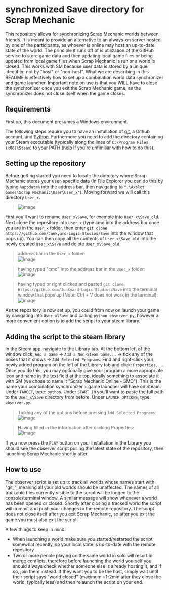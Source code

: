# synchronized Save directory for Scrap Mechanic

This repository allows for synchronizing Scrap Mechanic worlds between friends. It is meant to provide an alternative to an always-on server hosted by one of the participants, as whoever is online may host an up-to-date state of the world. 
The principle it runs off of is utilization of the GitHub service to store game data and then updating local game files or being updated from local game files when Scrap Mechanic is run or a world is closed. This works with SM because user data is stored by a unique identifier, not by "host" or "non-host". What we are describing in this README is effectively how to set up a combination world data synchronizer and game launcher. Important note on use is that you WILL have to close the synchronizer once you exit the Scrap Mechanic game, as the synchronizer does not close itself when the game closes.


## Requirements

First up, this document presumes a Windows environment.

The following steps require you to have an installation of [git](https://git-scm.com/download/win), a Github account, and [Python](https://www.python.org/downloads/). Furthermore you need to add the directory containing your Steam executable (typically along the lines of `C:\Program Files (x86)\Steam`) to your PATH ([help](https://www.architectryan.com/2018/03/17/add-to-the-path-on-windows-10/) if you're unfimiliar with how to do this). 


## Setting up the repository

Before getting started you need to locate the directory where Scrap Mechanic stores your user-specific data (In File Explorer you can do this by typing `%appdata%` into the address bar, then navigating to `".\Axolot Games\Scrap Mechanic\User\User_x"`). Moving forward we will call this directory `User_x`.

> ![image](https://github.com/Junkyard-Logic-Studios/Save/assets/136197051/7432543a-2516-4628-8903-ee956e8c4891)

First you'll want to rename `User_x\Save`, for example into `User_x\Save_old`.
Next clone the repository into `User_x` (type cmd into the address bar once you are in the `User_x` folder, then enter `git clone https://github.com/Junkyard-Logic-Studios/Save` into the window that pops up).
You can then copy all the contents of `User_x\Save_old` into the newly created `User_x\Save` and delete `User_x\Save_old`.

> address bar in the `User_x` folder:  
![image](https://github.com/Junkyard-Logic-Studios/Save/assets/136197051/2cc80c50-eb8d-4db6-bd8b-6dac640ac7cd)

> having typed "cmd" into the address bar in the `User_x` folder:  
![image](https://github.com/Junkyard-Logic-Studios/Save/assets/136197051/f0c6a56b-aa0a-4fc7-930d-e2ef71c6de36)

> having typed or right clicked and pasted `git clone https://github.com/Junkyard-Logic-Studios/Save` into the terminal window that pops up (Note: Ctrl + V does not work in the terminal):   
![image](https://github.com/Junkyard-Logic-Studios/Save/assets/136197051/acf8f535-81b1-46fb-bdd0-d9044a24f8c8)


As the repository is now set up, you could from now on launch your game by navigating into `User_x\Save` and calling `python observer.py`, however a more convenient option is to add the script to your steam library.


## Adding the script to the steam library

In the Steam app, navigate to the Library tab. At the bottom left of the window click: `Add a Game` &rarr; `Add a Non-Steam Game...` &rarr; tick any of the boxes that it shows &rarr; `Add Selected Programs`.
Find and right-click your newly added program on the left of the Library tab and click: `Properties...`.
Once you do this, you may optionally give your program a more appropriate icon and name in the text field at the top, ideally something to associate it with SM (we chose to name it "Scrap Mechanic Online - SMO"). This is the name your combination synchronizer + game launcher will have on Steam.
Under `TARGET`, type: `python`.
Under `START IN` you'll want to paste the full path to the `User_x\Save` directory from before.
Under `LAUNCH OPTIONS`, type: `observer.py`.

> Ticking any of the options before pressing `Add Selected Programs`:  
![image](https://github.com/Junkyard-Logic-Studios/Save/assets/136197051/7d79574f-c074-45a6-8e4c-a9923405c10d)

> Having filled in the information after clicking Properties:  
![image](https://github.com/Junkyard-Logic-Studios/Save/assets/136197051/7b837c88-1ef9-4b2a-af18-92a92ff902ac)



If you now press the `PLAY` button on your installation in the Library you should see the observer script pulling the latest state of the repository, then launching Scrap Mechanic shortly after. 


## How to use

The observer script is set up to track all worlds whose names start with "git_", meaning all your old worlds should be unaffected. The names of all trackable files currently visible to the script will be logged to the console/terminal window. A similar message will show whenever a world has been opened or closed. Shortly after closing a tracked world the script will commit and push your changes to the remote repository. The script does not close itself after you exit Scrap Mechanic, so after you exit the game you must also exit the script.

A few things to keep in mind:
- When launching a world make sure you started/restarted the script somewhat recently, so your local state is up-to-date with the remote repository
- Two or more people playing on the same world in solo will resort in merge conflicts, therefore before launching the world yourself you should always check whether someone else is already hosting it, and if so, join them instead. If they want you to be the host, simply wait until their script says "world closed" (maximum ~1-2min after they close the world, typically less) and then relaunch the script on your end.
